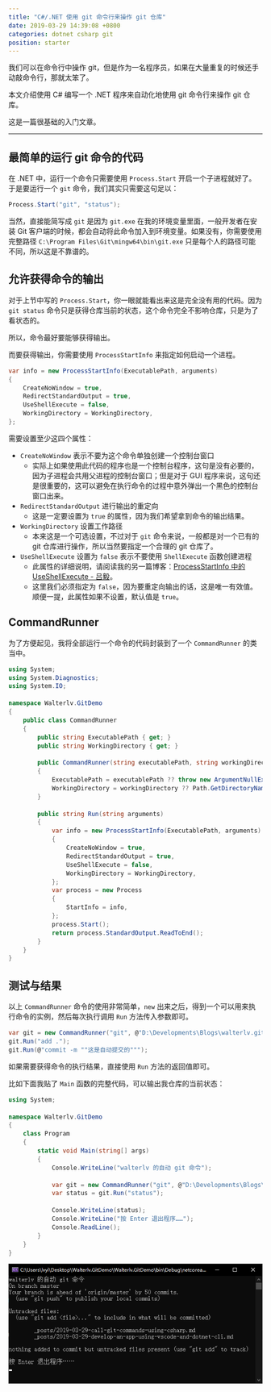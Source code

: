 ```yaml
---
title: "C#/.NET 使用 git 命令行来操作 git 仓库"
date: 2019-03-29 14:39:08 +0800
categories: dotnet csharp git
position: starter
---
```


我们可以在命令行中操作 git，但是作为一名程序员，如果在大量重复的时候还手动敲命令行，那就太笨了。

本文介绍使用 C# 编写一个 .NET 程序来自动化地使用 git 命令行来操作 git 仓库。

这是一篇很基础的入门文章。

---

<div id="toc"></div>

## 最简单的运行 git 命令的代码

在 .NET 中，运行一个命令只需要使用 `Process.Start` 开启一个子进程就好了。于是要运行一个 `git` 命令，我们其实只需要这句足以：

```csharp
Process.Start("git", "status");
```

当然，直接能简写成 `git` 是因为 `git.exe` 在我的环境变量里面，一般开发者在安装 Git 客户端的时候，都会自动将此命令加入到环境变量。如果没有，你需要使用完整路径 `C:\Program Files\Git\mingw64\bin\git.exe` 只是每个人的路径可能不同，所以这是不靠谱的。

## 允许获得命令的输出

对于上节中写的 `Process.Start`，你一眼就能看出来这是完全没有用的代码。因为 `git status` 命令只是获得仓库当前的状态，这个命令完全不影响仓库，只是为了看状态的。

所以，命令最好要能够获得输出。

而要获得输出，你需要使用 `ProcessStartInfo` 来指定如何启动一个进程。

```csharp
var info = new ProcessStartInfo(ExecutablePath, arguments)
{
    CreateNoWindow = true,
    RedirectStandardOutput = true,
    UseShellExecute = false,
    WorkingDirectory = WorkingDirectory,
};
```

需要设置至少这四个属性：

- `CreateNoWindow` 表示不要为这个命令单独创建一个控制台窗口
    - 实际上如果使用此代码的程序也是一个控制台程序，这句是没有必要的，因为子进程会共用父进程的控制台窗口；但是对于 GUI 程序来说，这句还是很重要的，这可以避免在执行命令的过程中意外弹出一个黑色的控制台窗口出来。
- `RedirectStandardOutput` 进行输出的重定向
    - 这是一定要设置为 `true` 的属性，因为我们希望拿到命令的输出结果。
- `WorkingDirectory` 设置工作路径
    - 本来这是一个可选设置，不过对于 `git` 命令来说，一般都是对一个已有的 git 仓库进行操作，所以当然要指定一个合理的 git 仓库了。
- `UseShellExecute` 设置为 `false` 表示不要使用 `ShellExecute` 函数创建进程
    - 此属性的详细说明，请阅读我的另一篇博客：[ProcessStartInfo 中的 UseShellExecute - 吕毅](/post/use-shell-execute-in-process-start-info.html)。
    - 这里我们必须指定为 `false`，因为要重定向输出的话，这是唯一有效值。顺便一提，此属性如果不设置，默认值是 `true`。

## CommandRunner

为了方便起见，我将全部运行一个命令的代码封装到了一个 `CommandRunner` 的类当中。

```csharp
using System;
using System.Diagnostics;
using System.IO;

namespace Walterlv.GitDemo
{
    public class CommandRunner
    {
        public string ExecutablePath { get; }
        public string WorkingDirectory { get; }

        public CommandRunner(string executablePath, string workingDirectory = null)
        {
            ExecutablePath = executablePath ?? throw new ArgumentNullException(nameof(executablePath));
            WorkingDirectory = workingDirectory ?? Path.GetDirectoryName(executablePath);
        }

        public string Run(string arguments)
        {
            var info = new ProcessStartInfo(ExecutablePath, arguments)
            {
                CreateNoWindow = true,
                RedirectStandardOutput = true,
                UseShellExecute = false,
                WorkingDirectory = WorkingDirectory,
            };
            var process = new Process
            {
                StartInfo = info,
            };
            process.Start();
            return process.StandardOutput.ReadToEnd();
        }
    }
}
```

## 测试与结果

以上 `CommandRunner` 命令的使用非常简单，`new` 出来之后，得到一个可以用来执行命令的实例，然后每次执行调用 `Run` 方法传入参数即可。

```csharp
var git = new CommandRunner("git", @"D:\Developments\Blogs\walterlv.github.io");
git.Run("add .");
git.Run(@"commit -m ""这是自动提交的""");
```

如果需要获得命令的执行结果，直接使用 `Run` 方法的返回值即可。

比如下面我贴了 `Main` 函数的完整代码，可以输出我仓库的当前状态：

```csharp
using System;

namespace Walterlv.GitDemo
{
    class Program
    {
        static void Main(string[] args)
        {
            Console.WriteLine("walterlv 的自动 git 命令");

            var git = new CommandRunner("git", @"D:\Developments\Blogs\walterlv.github.io");
            var status = git.Run("status");

            Console.WriteLine(status);
            Console.WriteLine("按 Enter 退出程序……");
            Console.ReadLine();
        }
    }
}
```

![运行结果](/static/posts/2019-03-29-14-19-19.png)
